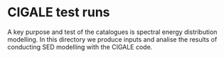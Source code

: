 # CIGALE test runs

A key purpose and test of the catalogues is spectral energy distribution modelling. In this directory we produce inputs and analise the results of conducting SED modelling with the CIGALE code.
